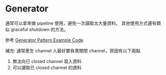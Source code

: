 # Generator


通常可以拿來做 pipeline 使用，避免一次讀取太大量資料。 其他使用方式還有類似 graceful shutdown 的方法。

參考 [Generator Pattern Example Code](./main.go)

補充: 通常產生 channel 人最好要負責關閉 channel，原因有以下兩點

1. 無法向已 closed channel 寫入資料
2. 可以讀取已 closed channel 的資料